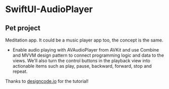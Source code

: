 # SwiftUI-AudioPlayer

## Pet project

Meditation app. It could be a music player app too, the concept is the same.

- Enable audio playing with AVAudioPlayer from AVKit and use Combine and MVVM design pattern to connect programming logic and data to the views. We'll also turn the control buttons in the playback view into actionable items such as play, pause, backward, forward, stop and repeat.

Thanks to [designcode.io](designcode.io) for the tutorial!
